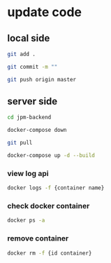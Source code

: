 # update code 
## local side
```bash 
git add .
```
```bash
git commit -m ""
```
```bash
git push origin master
```
## server side
```bash
cd jpm-backend
```
```bash
docker-compose down
```
```bash
git pull
```
```bash
docker-compose up -d --build
```
### view log api
```bash
docker logs -f {container name}
```
### check docker container
```bash 
docker ps -a
```
### remove container
```bash 
docker rm -f {id container}
```
